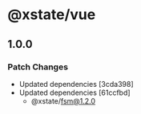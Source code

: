 # @xstate/vue

## 1.0.0

### Patch Changes

- Updated dependencies [3cda398]
- Updated dependencies [61ccfbd]
  - @xstate/fsm@1.2.0
